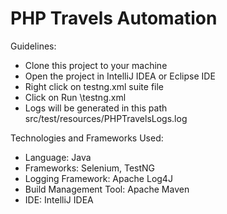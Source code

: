 # PHP Travels Automation

Guidelines:
* Clone this project to your machine
* Open the project in IntelliJ IDEA or Eclipse IDE
* Right click on testng.xml suite file
* Click on Run \testng.xml
* Logs will be generated in this path src/test/resources/PHPTravelsLogs.log

Technologies and Frameworks Used:
* Language: Java
* Frameworks: Selenium, TestNG
* Logging Framework: Apache Log4J
* Build Management Tool: Apache Maven
* IDE: IntelliJ IDEA
